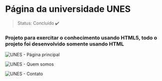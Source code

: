 <h1>Página da universidade UNES</h1>

>Status: Concluído ✔️

### Projeto para exercitar o conhecimento usando HTML5, todo o projeto foi desenvolvido somente usando HTML

![UNES - Página principal](https://user-images.githubusercontent.com/73505087/180793652-059e5a7d-2613-44fc-8fbf-a587374085a1.png)

![UNES - Quem somos](https://user-images.githubusercontent.com/73505087/180794558-70b37d2e-76e4-422a-ac82-acb8a266c14c.png)

![UNES - Contato](https://user-images.githubusercontent.com/73505087/180795217-50514ff9-6606-4ae7-9a48-36edc728de74.png)

